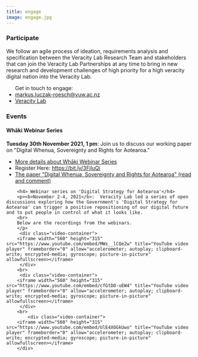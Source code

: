 ```yaml
---
title: engage
image: engage.jpg
---
```


<section>
	<h3 class="major">Participate</h3>
<p>We follow an agile process of ideation, requirements analysis and specification 
between the Veracity Lab Research Team and stakeholders that can join 
the Veracity Lab Partnerships at any time to bring 
in new research and development challenges of high priority for a high 
veracity digital nation into the Veracity Lab. 
</p>
</section>

<p> 
    <ul> Get in touch to engage:
        <li> <a href = "mailto: {{ site.email }}" class="icon fa-envelope">  markus.luczak-roesch@vuw.ac.nz</a>  </li>
        <li><a href="https://twitter.com/VeracityLab" class="icon fa-twitter" target="_blank">  Veracity Lab</a></li>
    </ul>
</p>

<section>
	<h3 class="major">Events</h3>
        <h4> Whāki Webinar Series</h4>
        <p><b>Tuesday 30th November 2021, 1 pm</b>:  Join us to discuss our working paper on "Digital Whenua, Sovereignty and Rights for Aotearoa." 
        <ul>
            <li> <a href="https://www.waikato.ac.nz/rangahau/koi-te-mata-punenga-innovation/whaki-webinar-series"> More details about Whāki Webinar Series </a> </li>
            <li>Register Here: <a href="https://bit.ly/3FjluQi">https://bit.ly/3FjluQi </a></li>
            <li> <a href="https://docs.google.com/document/d/1oNgCONEFsM7gW3abidjP9kLmn-faREUek-HAnlwBk8c/edit?usp=sharing">The paper "Digital Whenua, Sovereignty and Rights for Aotearoa" (read and comment)</a></li>
        </ul>
        </p>

        <h4> Webinar series on 'Digital Strategy for Aotearoa'</h4>
        <p><b>November 2-4, 2021</b>:  Veracity Lab led a series of open discussions exploring how the Government's 'Digital Strategy for Aotearoa' can trigger a positive repositioning of our digital future and to put people in control of what it looks like.
        <br>
        Below are the recordings from the webinars.
        </p>
         <div class="video-container">
        <iframe width="560" height="315" src="https://www.youtube.com/embed/MWs__lCQe2w" title="YouTube video player" frameborder="0" allow="accelerometer; autoplay; clipboard-write; encrypted-media; gyroscope; picture-in-picture" allowfullscreen></iframe>
         </div>
        <br>
         <div class="video-container">
        <iframe width="560" height="315" src="https://www.youtube.com/embed/cfGtDO-uEW4" title="YouTube video player" frameborder="0" allow="accelerometer; autoplay; clipboard-write; encrypted-media; gyroscope; picture-in-picture" allowfullscreen></iframe>
         </div>
        <br>
            <div class="video-container">
        <iframe width="560" height="315" src="https://www.youtube.com/embed/UlE4XOGkUwo" title="YouTube video player" frameborder="0" allow="accelerometer; autoplay; clipboard-write; encrypted-media; gyroscope; picture-in-picture" allowfullscreen></iframe>
        </div>

</section>
<!-- 
<section>
	<h3 class="major">Enroll</h3>
    <p>student notices/ scholarships etc</p>
</section>

<section>
	<h3 class="major">Training</h3>
    <p>webinars etc</p>
</section> -->
